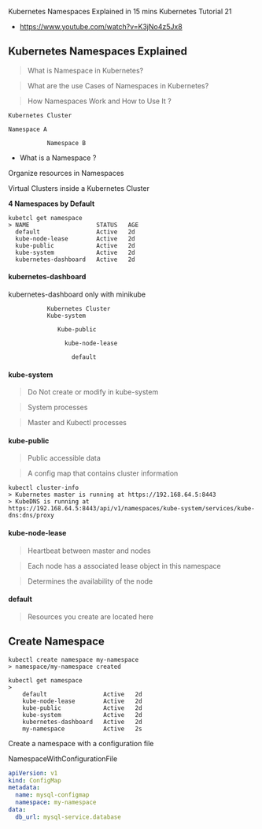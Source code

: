 Kubernetes Namespaces Explained in 15 mins Kubernetes Tutorial 21 

- https://www.youtube.com/watch?v=K3jNo4z5Jx8 

## Kubernetes Namespaces Explained 

> What is Namespace in Kubernetes? 

> What are the use Cases of Namespaces in Kubernetes?

> How Namespaces Work and How to Use It ?

```
Kubernetes Cluster

Namespace A

           Namespace B
```

- What is a Namespace ?

Organize resources in Namespaces 

Virtual Clusters inside a Kubernetes Cluster 

**4 Namespaces by Default**

```
kubetcl get namespace
> NAME                   STATUS   AGE
  default                Active   2d
  kube-node-lease        Active   2d
  kube-public            Active   2d
  kube-system            Active   2d
  kubernetes-dashboard   Active   2d
```

#### kubernetes-dashboard

kubernetes-dashboard only with minikube

```
           Kubernetes Cluster
           Kube-system

              Kube-public

                kube-node-lease

                  default
```

#### kube-system 

> Do Not create or modify in kube-system 

> System processes

> Master and Kubectl processes 

#### kube-public

> Public accessible data

> A config map that contains cluster information

```
kubectl cluster-info
> Kubernetes master is running at https://192.168.64.5:8443
> KubeDNS is running at https://192.168.64.5:8443/api/v1/namespaces/kube-system/services/kube-dns:dns/proxy

```

#### kube-node-lease

> Heartbeat between master and nodes 

> Each node has a associated lease object in this namespace 

> Determines the availability of the node 

#### default

> Resources you create are located here 

## Create Namespace 

```
kubectl create namespace my-namespace 
> namespace/my-namespace created

kubectl get namespace
> 
    default                Active   2d
    kube-node-lease        Active   2d
    kube-public            Active   2d
    kube-system            Active   2d
    kubernetes-dashboard   Active   2d
    my-namespace           Active   2s
```

Create a namespace with a configuration file 

NamespaceWithConfigurationFile
```yaml
apiVersion: v1
kind: ConfigMap
metadata:
  name: mysql-configmap
  namespace: my-namespace
data:
  db_url: mysql-service.database 
```





